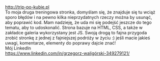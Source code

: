 http://trip-po-kubie.pl
</br>To moja druga treningowa stronka, domyślam się, że znajduje się tu wciąż sporo błędów i na pewno kilka nieprzydatnych rzeczy można by usunąć, aby poprawić kod. Mam nadzieję, że uda mi się podejść jeszcze do tego tematu, aby to udoskonalić. Strona bazuje na HTML, CSS, a także w zakładce galeria wykorzystany jest JS. Swoją drogą to fajna przygoda zrobić stronkę z jednej z fajniejszej podróży w życiu :) jeśli macie jakieś uwagi, komentarze, elementy do poprawy dajcie znać!
</br>Mój LinkedIn
</br>https://www.linkedin.com/in/grzegorz-waligórski-349279121/
